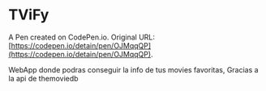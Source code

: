 # TViFy

A Pen created on CodePen.io. Original URL: [https://codepen.io/detain/pen/OJMqqQP](https://codepen.io/detain/pen/OJMqqQP).

WebApp  donde podras conseguir la info de tus movies favoritas, Gracias a la api de themoviedb

